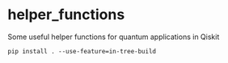 # helper_functions
Some useful helper functions for quantum applications in Qiskit

```
pip install . --use-feature=in-tree-build
```
